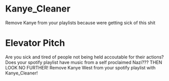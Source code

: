 # Kanye_Cleaner
Remove Kanye from your playlists because were getting sick of this shit 

# Elevator Pitch
Are you sick and tired of people not being held accoutable for their actions?
Does your spotify playlist have music from a self proclaimed Nazi???
THEN LOOK NO FURTHER! 
Remove Kanye West from your spotify playlist with Kanye_Cleaner!

